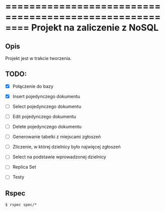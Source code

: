 ========================================================
Projekt na zaliczenie z NoSQL
========================================================

Opis
-------
Projekt jest w trakcie tworzenia.


TODO:
-------
- [x] Połączenie do bazy
- [x] Insert pojedynczego dokumentu
- [ ] Select pojedynczego dokumentu
- [ ] Edit pojedynczego dokumentu
- [ ] Delete pojedynczego dokumentu
- [ ] Generowanie tabelki z miejscami zgłoszeń
- [ ] Zliczenie, w której dzielnicy było najwięcej zgłoszeń
- [ ] Select na podstawie wprowadzonej dzielnicy
- [ ] Replica Set
- [ ] Testy


Rspec
----------

```
$ rspec spec/*
```
